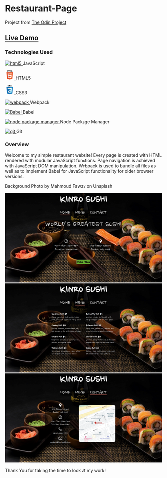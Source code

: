 # Restaurant-Page

Project from [The Odin Project](https://www.theodinproject.com/)

## [Live Demo](https://gustav72.github.io/Restaurant-Page/)

### Technologies Used

<a href="https://www.ecma-international.org/publications-and-standards/standards/ecma-262/" target="_blank" rel="noreferrer"> <img src="https://cdn.jsdelivr.net/gh/devicons/devicon/icons/javascript/javascript-original.svg" alt="html5" width="30" height="30"/> </a>JavaScript

<a href="https://html.spec.whatwg.org/multipage/" target="_blank" rel="noreferrer"> <img src="https://raw.githubusercontent.com/devicons/devicon/master/icons/html5/html5-original-wordmark.svg" alt="html5" width="30" height="30"/> </a>HTML5

<a href="https://www.w3.org/Style/CSS/specs.en.html" target="_blank" rel="noreferrer"> <img src="https://raw.githubusercontent.com/devicons/devicon/master/icons/css3/css3-original-wordmark.svg" alt="css3" width="30" height="30"/> </a>CSS3

<a href="https://webpack.js.org/" target="_blank" rel="noreferrer"> <img src="https://cdn.jsdelivr.net/gh/devicons/devicon/icons/webpack/webpack-plain.svg" alt="webpack" width="30" height="30"/> </a>Webpack

<a href="https://babeljs.io/" target="_blank" rel="noreferrer"> <img src="https://cdn.jsdelivr.net/gh/devicons/devicon/icons/babel/babel-original.svg" alt="Babel" width="30" height="30"/> </a>Babel

<a href="https://www.npmjs.com/" target="_blank" rel="noreferrer"> <img src="https://cdn.jsdelivr.net/gh/devicons/devicon/icons/npm/npm-original-wordmark.svg" alt="node package manager" width="30" height="30"/> </a>Node Package Manager

<a href="https://git-scm.com/" target="_blank" rel="noreferrer"> <img src="https://cdn.jsdelivr.net/gh/devicons/devicon/icons/git/git-original.svg" alt="git" width="30" height="30"/> </a>Git

### Overview

Welcome to my simple restaurant website! Every page is created with HTML rendered with modular JavaScript functions. Page navigation is achieved with JavaScript DOM manipulation. Webpack is used to bundle all files as well as to implement Babel for JavaScript functionality for older browser versions.

Background Photo by Mahmoud Fawzy on Unsplash

![Screenshot of home page](./home.png)
![Screenshot of menu page](./menu.png)
![Screenshot of contact page](./contact.png)

Thank You for taking the time to look at my work!
